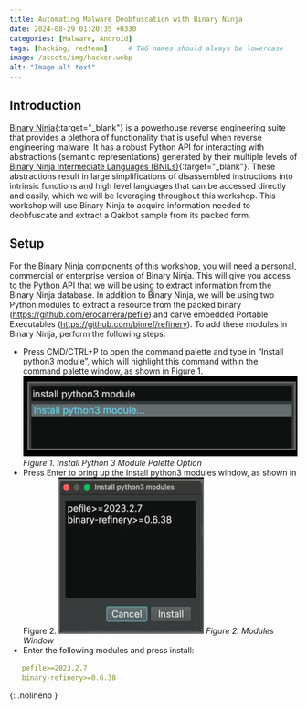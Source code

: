 ```yaml
---
title: Automating Malware Deobfuscation with Binary Ninja
date: 2024-08-29 01:20:35 +0330
categories: [Malware, Android]
tags: [hacking, redteam]     # TAG names should always be lowercase
image: /assets/img/hacker.webp
alt: "Image alt text"
---
```


## Introduction
[Binary Ninja](https://binary.ninja/){:target="_blank"} is a powerhouse reverse engineering suite that provides a plethora of functionality that is useful when reverse engineering malware. It has a robust Python API for interacting with abstractions (semantic representations) generated by their multiple levels of [Binary Ninja Intermediate Languages (BNILs)](https://docs.binary.ninja/dev/bnil-overview.html){:target="_blank"}. These abstractions result in large simplifications of disassembled instructions into intrinsic functions and high level languages that can be accessed directly and easily, which we will be leveraging throughout this workshop.
This workshop will use Binary Ninja to acquire information needed to deobfuscate and extract a Qakbot sample from its packed form.
## Setup
For the Binary Ninja components of this workshop, you will need a personal, commercial or enterprise version of Binary Ninja. This will give you access to the Python API that we will be using to extract information from the Binary Ninja database.
In addition to Binary Ninja, we will be using two Python modules to extract a resource from the packed binary (https://github.com/erocarrera/pefile) and carve embedded Portable Executables (https://github.com/binref/refinery).
To add these modules in Binary Ninja, perform the following steps:
- Press CMD/CTRL+P to open the command palette and type in “Install python3 module”, which will highlight this command within the command palette window, as shown in Figure 1.
![fig1](/assets/img/posts/fig1.webp)
_Figure 1. Install Python 3 Module Palette Option_
- Press Enter to bring up the Install python3 modules window, as shown in Figure 2.
![fig2](/assets/img/posts/fig2.webp)
_Figure 2. Modules Window_
- Enter the following modules and press install:
```yaml
   pefile>=2023.2.7
   binary-refinery>=0.6.38
   ```
   {: .nolineno }